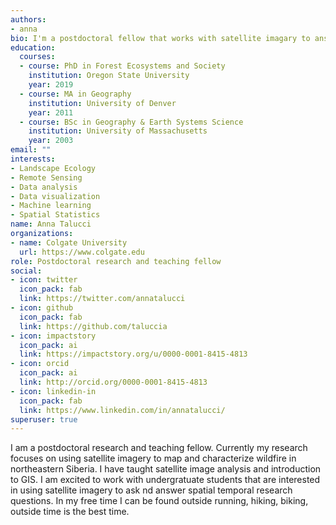 ```yaml
---
authors:
- anna
bio: I'm a postdoctoral fellow that works with satellite imagary to answer ressearch questions about landscape and disturbance ecology.
education:
  courses:
  - course: PhD in Forest Ecosystems and Society
    institution: Oregon State University
    year: 2019
  - course: MA in Geography
    institution: University of Denver
    year: 2011
  - course: BSc in Geography & Earth Systems Science
    institution: University of Massachusetts
    year: 2003
email: ""
interests:
- Landscape Ecology
- Remote Sensing
- Data analysis
- Data visualization
- Machine learning
- Spatial Statistics
name: Anna Talucci
organizations:
- name: Colgate University
  url: https://www.colgate.edu
role: Postdoctoral research and teaching fellow
social:
- icon: twitter
  icon_pack: fab
  link: https://twitter.com/annatalucci
- icon: github
  icon_pack: fab
  link: https://github.com/taluccia
- icon: impactstory
  icon_pack: ai
  link: https://impactstory.org/u/0000-0001-8415-4813
- icon: orcid
  icon_pack: ai
  link: http://orcid.org/0000-0001-8415-4813
- icon: linkedin-in
  icon_pack: fab
  link: https://www.linkedin.com/in/annatalucci/
superuser: true
---
```


I am a postdoctoral research and teaching fellow. Currently my research focuses on using satellite imagery to map and characterize wildfire in northeastern Siberia. I have taught satellite image analysis and introduction to GIS. I am excited to work with undergratuate students that are interested in using satellite imagery to ask nd answer spatial temporal research questions. In my free time I can be found outside running, hiking, biking, outside time is the best time. 


